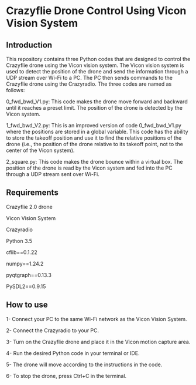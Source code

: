 # Crazyflie Drone Control Using Vicon Vision System

## Introduction
This repository contains three Python codes that are designed to control the Crazyflie drone using the Vicon vision system. The Vicon vision system is used to detect the position of the drone and send the information through a UDP stream over Wi-Fi to a PC. The PC then sends commands to the Crazyflie drone using the Crazyradio. The three codes are named as follows:

0_fwd_bwd_V1.py: This code makes the drone move forward and backward until it reaches a preset limit. The position of the drone is detected by the Vicon system.

1_fwd_bwd_V2.py: This is an improved version of code 0_fwd_bwd_V1.py where the positions are stored in a global variable. This code has the ability to store the takeoff position and use it to find the relative positions of the drone (i.e., the position of the drone relative to its takeoff point, not to the center of the Vicon system).

2_square.py: This code makes the drone bounce within a virtual box. The position of the drone is read by the Vicon system and fed into the PC through a UDP stream sent over Wi-Fi.

## Requirements
Crazyflie 2.0 drone

Vicon Vision System

Crazyradio

Python 3.5

cflib==0.1.22

numpy==1.24.2

pyqtgraph==0.13.3

PySDL2==0.9.15

## How to use
1- Connect your PC to the same Wi-Fi network as the Vicon Vision System.

2- Connect the Crazyradio to your PC.

3- Turn on the Crazyflie drone and place it in the Vicon motion capture area.

4- Run the desired Python code in your terminal or IDE.

5- The drone will move according to the instructions in the code.

6- To stop the drone, press Ctrl+C in the terminal.
